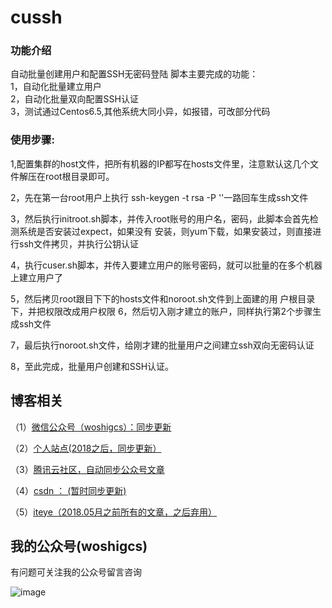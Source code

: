 # cussh

### 功能介绍
自动批量创建用户和配置SSH无密码登陆
脚本主要完成的功能：<br/>
1，自动化批量建立用户<br/>
2，自动化批量双向配置SSH认证<br/>
3，测试通过Centos6.5,其他系统大同小异，如报错，可改部分代码<br/>



### 使用步骤:

1,配置集群的host文件，把所有机器的IP都写在hosts文件里，注意默认这几个文件解压在root根目录即可。

2，先在第一台root用户上执行 ssh-keygen -t rsa -P ''一路回车生成ssh文件

3，然后执行initroot.sh脚本，并传入root账号的用户名，密码，此脚本会首先检测系统是否安装过expect，如果没有
安装，则yum下载，如果安装过，则直接进行ssh文件拷贝，并执行公钥认证

4，执行cuser.sh脚本，并传入要建立用户的账号密码，就可以批量的在多个机器上建立用户了

5，然后拷贝root跟目下下的hosts文件和noroot.sh文件到上面建的用
户根目录下，并把权限改成用户权限
6，然后切入刚才建立的账户，同样执行第2个步骤生成ssh文件

7，最后执行noroot.sh文件，给刚才建的批量用户之间建立ssh双向无密码认证

8，至此完成，批量用户创建和SSH认证。

## 博客相关

（1）[微信公众号（woshigcs）：同步更新](https://github.com/qindongliang/answer_sheet_scan/blob/master/imgs/gcs.jpg)

（2）[个人站点(2018之后，同步更新）](http://8090nixi.com/) 

（3）[腾讯云社区，自动同步公众号文章](<http://qindongliang.iteye.com/>)

（4）[csdn ： (暂时同步更新)](https://blog.csdn.net/u010454030)

（5）[iteye（2018.05月之前所有的文章，之后弃用）](<http://qindongliang.iteye.com/>)  






## 我的公众号(woshigcs)

有问题可关注我的公众号留言咨询

![image](https://github.com/qindongliang/answer_sheet_scan/blob/master/imgs/gcs.jpg)

